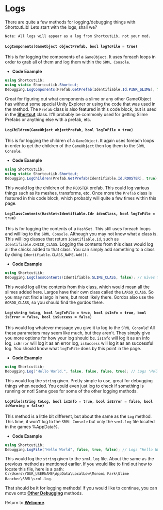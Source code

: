 # Logs

There are quite a few methods for logging/debugging things with ShortcutLib! Lets start with the logs, shall we?

`Note: All logs will appear as a log from ShortcutLib, not your mod.`

#### `LogComponents(GameObject objectPrefab, bool logToFile = true)`

This is for logging the components of a `GameObject`. It uses foreach loops in order to grab all of them and log them within the `SRML Console`.

- **Code Example**
```cs
using ShortcutLib;
using static ShortcutLib.Shortcut;
Debugging.LogComponents(Prefab.GetPrefab(Identifiable.Id.PINK_SLIME), false); // Gets the prefab of a PINK_SLIME, sets logging to the srml.log file false. Prefab (Class) is featured in the Shortcut Class.
```

Great for figuring out what components a slime or any other GameObject has without some special Unity Explorer or using the code that was used in the method.
The `Prefab` class is also featured in this code block, but is used in the **[Shortcut]()** class. It'll probably be commonly used for getting Slime Prefabs or anything else with a prefab, etc.

#### `LogChildren(GameObject objectPrefab, bool logToFile = true)`

This is for logging the children of a `GameObject`. It again uses foreach loops in order to get the children of the `GameObject` then log them to the `SRML Console`.

- **Code Example**
```cs
using ShortcutLib;
using static ShortcutLib.Shortcut;
Debugging.LogChildren(Prefab.GetPrefab(Identifiable.Id.ROOSTER), true); // Gets the prefab of a ROOSTER (Roostros), sets the logging to the srml.log file true. Prefab (Class) is featured in the Shortcut Class.
```

This would log the children of the `ROOSTER` prefab. This could log various things such as its meshes, transforms, etc.
Once more the `Prefab` class is featured in this code block, which probably will quite a few times within this page.

#### `LogClassContents(HashSet<Identifiable.Id> idenClass, bool logToFile = true)`

This is for logging the contents of a `HashSet`. This still uses foreach loops and will log to the `SRML Console`. Although you may not know what a class is. This will log classes that return `Identifiable.Id`, such as `Identifiable.CHICK_CLASS`. Logging the contents from this class would log all the chicks added to that class. You can simply add something to a class by doing `Identifiable.CLASS_NAME.Add()`.

- **Code Example**
```cs
using ShortcutLib;
Debugging.LogClassContents(Identifiable.SLIME_CLASS, false); // Gives the SLIME_CLASS in the 'idenClass' parameter, sets the logging to the srml.log file false.
```

This would log all the contents from this class, which would mean all the slimes added here. Largos have their own class called the `LARGO_CLASS`. So you may not find a largo in here, but most likely there. Gordos also use the `GORDO_CLASS`, so you should find the gordos there.

#### `Log(string toLog, bool logToFile = true, bool isInfo = true, bool isError = false, bool isSuccess = false)`

This would log whatever message you give it to log to the `SRML Console`! All these parameters may seem like much, but they aren't. They simply give you more options for how your log should be. `isInfo` will log it as an info log, `isError` will log it as an error log, `isSuccess` will log it as an successful log. You should know what `logToFile` does by this point in the page.

- **Code Example**
```cs
using ShortcutLib;
Debugging.Log("Hello World.", false, false, false, true); // Logs "Hello World" to the SRML Console as well as logging it to the srml.log file AND logging it as an successful message.
```

This would log the `string` given. Pretty simple to use, great for debugging things when needed. You could even just log to check if something is running or not! Same goes for some of the other logging methods.

#### `LogFile(string toLog, bool isInfo = true, bool isError = false, bool isWarning = false)`

This method is a little bit different, but about the same as the `Log` method. This time, it won't log to the `SRML Console` but only the `srml.log` file located in the games %AppData%.

- **Code Example**
```cs
using ShortcutLib;
Debugging.LogFile("Hello World", false, true, false); // Logs "Hello World" to the srml.log file AND logging it as an error message.
```

This would log the `string` given to the `srml.log` file. About the same as the previous method as mentioned earlier. If you would like to find out how to locate this file, here is a path: `C:\Users\YOUR_USERNAME\AppData\LocalLow\Monomi Park\Slime Rancher\SRML\srml.log`.

That should be it for logging methods! If you would like to continue, you can move onto **[Other Debugging]()** methods.

Return to **[Welcome](https://itzblueberries.github.io/ShortcutLibraryWiki/)**.